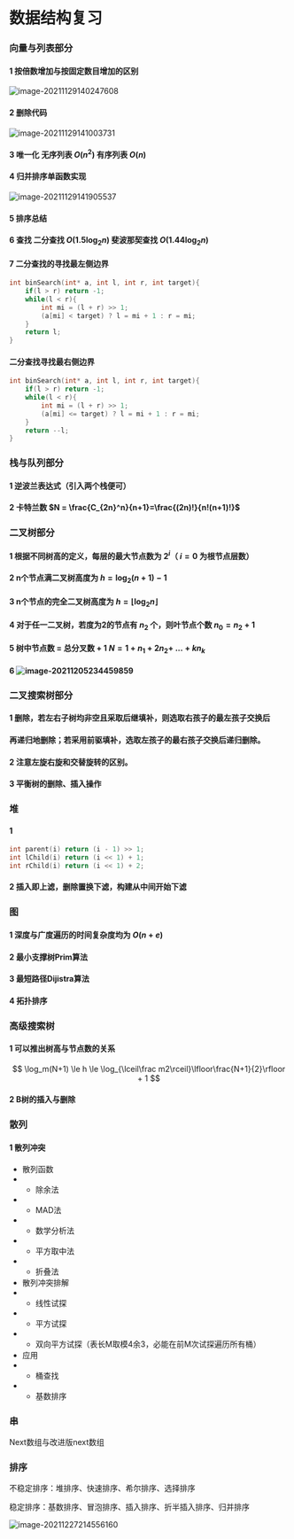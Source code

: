 # 数据结构复习

### 向量与列表部分

#### 1	按倍数增加与按固定数目增加的区别

![image-20211129140247608](C:\Users\23960\AppData\Roaming\Typora\typora-user-images\image-20211129140247608.png)

#### 2	删除代码

![image-20211129141003731](C:\Users\23960\AppData\Roaming\Typora\typora-user-images\image-20211129141003731.png)

#### 3	唯一化 无序列表 $O(n^2)$ 有序列表 $O(n)$

#### 4	归并排序单函数实现

![image-20211129141905537](C:\Users\23960\AppData\Roaming\Typora\typora-user-images\image-20211129141905537.png)

#### 5	排序总结

#### 6	查找 二分查找 $O(1.5\log_2 n)$  斐波那契查找 $O(1.44\log_2 n)$

#### 7	二分查找的寻找最左侧边界

```cpp
int binSearch(int* a, int l, int r, int target){
    if(l > r) return -1;
    while(l < r){
        int mi = (l + r) >> 1;
        (a[mi] < target) ? l = mi + 1 : r = mi;
    }
    return l;
}
```

#### 二分查找寻找最右侧边界

```cpp
int binSearch(int* a, int l, int r, int target){
    if(l > r) return -1;
    while(l < r){
        int mi = (l + r) >> 1;
        (a[mi] <= target) ? l = mi + 1 : r = mi;
    }
    return --l;
}
```



### 栈与队列部分

#### 1	逆波兰表达式（引入两个栈便可）

#### 2	卡特兰数 $N = \frac{C_{2n}^n}{n+1}=\frac{(2n)!}{n!(n+1)!}$

### 二叉树部分

#### 1	根据不同树高的定义，每层的最大节点数为 $2^i$（ $i=0$ 为根节点层数）

#### 2	n个节点满二叉树高度为 $h=\log_2(n+1)-1$

#### 3	n个节点的完全二叉树高度为 $h=\lfloor\log_2n\rfloor$

#### 4	对于任一二叉树，若度为2的节点有 $n_2$ 个，则叶节点个数 $n_0=n_2+1$

#### 5	树中节点数 = 总分叉数 + 1 $N=1 + n_1 + 2n_2 +\ ...+kn_k$

#### 6	![image-20211205234459859](C:\Users\23960\AppData\Roaming\Typora\typora-user-images\image-20211205234459859.png)

### 二叉搜索树部分

#### 1	删除，若左右子树均非空且采取后继填补，则选取右孩子的最左孩子交换后

#### 再递归地删除；若采用前驱填补，选取左孩子的最右孩子交换后递归删除。

#### 2	注意左旋右旋和交替旋转的区别。

#### 3	平衡树的删除、插入操作

### 堆

#### 1	

```cpp 
int parent(i) return (i - 1) >> 1;
int lChild(i) return (i << 1) + 1;
int rChild(i) return (i << 1) + 2;
```

#### 2	插入即上滤，删除置换下滤，构建从中间开始下滤

### 图

#### 1	深度与广度遍历的时间复杂度均为 $O(n+e)$

#### 2	最小支撑树Prim算法

#### 3	最短路径Dijistra算法

#### 4	拓扑排序

### 高级搜索树

#### 1	可以推出树高与节点数的关系

$$
\log_m(N+1) \le h \le \log_{\lceil\frac m2\rceil}\lfloor\frac{N+1}{2}\rfloor + 1
$$

#### 2	B树的插入与删除

### 散列

#### 1	散列冲突

* 散列函数
* * 除余法
* * MAD法
* * 数学分析法
* * 平方取中法
* * 折叠法
* 散列冲突排解
* * 线性试探
* * 平方试探
* * 双向平方试探（表长M取模4余3，必能在前M次试探遍历所有桶）
* 应用
* * 桶查找
* * 基数排序

### 串

Next数组与改进版next数组

### 排序

不稳定排序：堆排序、快速排序、希尔排序、选择排序

稳定排序：基数排序、冒泡排序、插入排序、折半插入排序、归并排序

![image-20211227214556160](C:\Users\23960\AppData\Roaming\Typora\typora-user-images\image-20211227214556160.png)
